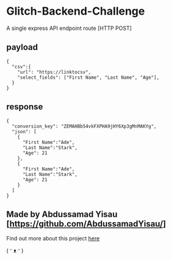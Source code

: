# Glitch-Backend-Challenge

A single express API endpoint route [HTTP POST]


## payload 
```
{
  "csv":{
    "url": "https://linktocsv",
    "select_fields": ["First Name", "Last Name", "Age"],
  }
}
```

##   response

``` 
{
  "conversion_key": "ZEMAHBb54vkFXPHA9jHY6Xp3gMnMAKYg",
  "json": [
    {
      "First Name":"Ade",
      "Last Name":"Stark",
      "Age": 21 
    },
    {
      "First Name":"Ade",
      "Last Name":"Stark",
      "Age": 21 
    }
  ]
}

```

## Made by Abdussamad Yisau [https://github.com/AbdussamadYisau/]

Find out more about this project [here](https://glitch.com/~outstanding-amused-sombrero) 

( ᵔ ᴥ ᵔ )
